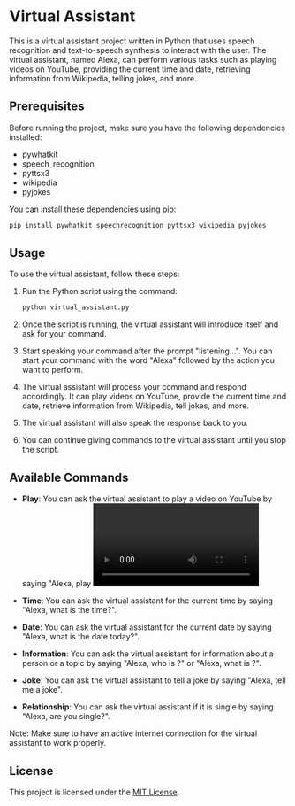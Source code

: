 # Virtual Assistant

This is a virtual assistant project written in Python that uses speech recognition and text-to-speech synthesis to interact with the user. The virtual assistant, named Alexa, can perform various tasks such as playing videos on YouTube, providing the current time and date, retrieving information from Wikipedia, telling jokes, and more.

## Prerequisites

Before running the project, make sure you have the following dependencies installed:

- pywhatkit
- speech_recognition
- pyttsx3
- wikipedia
- pyjokes

You can install these dependencies using pip:

```bash
pip install pywhatkit speechrecognition pyttsx3 wikipedia pyjokes
```

## Usage

To use the virtual assistant, follow these steps:

1. Run the Python script using the command:

   ```bash
   python virtual_assistant.py
   ```

2. Once the script is running, the virtual assistant will introduce itself and ask for your command.

3. Start speaking your command after the prompt "listening...". You can start your command with the word "Alexa" followed by the action you want to perform.

4. The virtual assistant will process your command and respond accordingly. It can play videos on YouTube, provide the current time and date, retrieve information from Wikipedia, tell jokes, and more.

5. The virtual assistant will also speak the response back to you.

6. You can continue giving commands to the virtual assistant until you stop the script.

## Available Commands

- **Play**: You can ask the virtual assistant to play a video on YouTube by saying "Alexa, play <video name>".

- **Time**: You can ask the virtual assistant for the current time by saying "Alexa, what is the time?".

- **Date**: You can ask the virtual assistant for the current date by saying "Alexa, what is the date today?".

- **Information**: You can ask the virtual assistant for information about a person or a topic by saying "Alexa, who is <person>?" or "Alexa, what is <thing>?".

- **Joke**: You can ask the virtual assistant to tell a joke by saying "Alexa, tell me a joke".

- **Relationship**: You can ask the virtual assistant if it is single by saying "Alexa, are you single?".

Note: Make sure to have an active internet connection for the virtual assistant to work properly.

## License

This project is licensed under the [MIT License](LICENSE).
